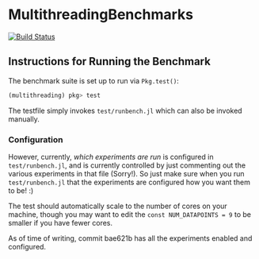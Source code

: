 # MultithreadingBenchmarks

[![Build Status](https://travis-ci.com/RelationalAI-oss/MultithreadingBenchmarks.jl.svg?branch=master)](https://travis-ci.com/RelationalAI-oss/MultithreadingBenchmarks.jl)

## Instructions for Running the Benchmark
The benchmark suite is set up to run via `Pkg.test()`:
```julia
(multithreading) pkg> test
```
The testfile simply invokes `test/runbench.jl` which can also be invoked manually.

### Configuration
However, currently, _which experiments are run_ is configured in `test/runbench.jl`, and is currently controlled by just commenting out the various experiments in that file (Sorry!). So just make sure when you run `test/runbench.jl` that the experiments are configured how you want them to be! :)

The test should automatically scale to the number of cores on your machine, though you may want to edit the `const NUM_DATAPOINTS = 9` to be smaller if you have fewer cores.

As of time of writing, commit bae621b has all the experiments enabled and configured.
